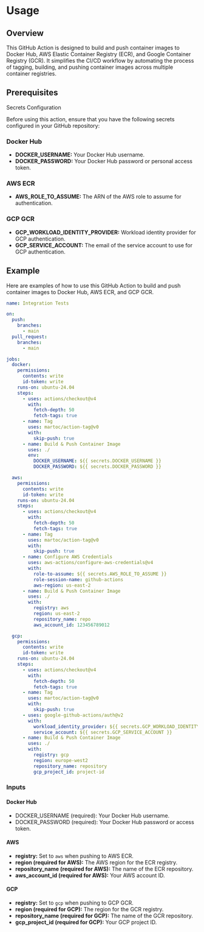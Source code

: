 # Usage

## Overview

This GitHub Action is designed to build and push container images to Docker Hub, 
AWS Elastic Container Registry (ECR), and Google Container Registry (GCR). 
It simplifies the CI/CD workflow by automating the process of tagging, building, 
and pushing container images across multiple container registries.

## Prerequisites

Secrets Configuration

Before using this action, ensure that you have the following secrets configured in your GitHub repository:

### Docker Hub

* **DOCKER_USERNAME:** Your Docker Hub username.
* **DOCKER_PASSWORD:** Your Docker Hub password or personal access token.

### AWS ECR

* **AWS_ROLE_TO_ASSUME:** The ARN of the AWS role to assume for authentication.

### GCP GCR

* **GCP_WORKLOAD_IDENTITY_PROVIDER:** Workload identity provider for GCP authentication.
* **GCP_SERVICE_ACCOUNT:** The email of the service account to use for GCP authentication.

## Example

Here are examples of how to use this GitHub Action to build and push container images to Docker Hub, AWS ECR, and GCP GCR.

```yaml
name: Integration Tests

on:
  push:
    branches:
      - main
  pull_request:
    branches:
      - main

jobs:
  docker:
    permissions:
      contents: write
      id-token: write
    runs-on: ubuntu-24.04
    steps:
      - uses: actions/checkout@v4
        with:
          fetch-depth: 50
          fetch-tags: true
      - name: Tag
        uses: martoc/action-tag@v0
        with:
          skip-push: true
      - name: Build & Push Container Image
        uses: ./
        env:
          DOCKER_USERNAME: ${{ secrets.DOCKER_USERNAME }}
          DOCKER_PASSWORD: ${{ secrets.DOCKER_PASSWORD }}

  aws:
    permissions:
      contents: write
      id-token: write
    runs-on: ubuntu-24.04
    steps:
      - uses: actions/checkout@v4
        with:
          fetch-depth: 50
          fetch-tags: true
      - name: Tag
        uses: martoc/action-tag@v0
        with:
          skip-push: true
      - name: Configure AWS Credentials
        uses: aws-actions/configure-aws-credentials@v4
        with:
          role-to-assume: ${{ secrets.AWS_ROLE_TO_ASSUME }}
          role-session-name: github-actions
          aws-region: us-east-2
      - name: Build & Push Container Image
        uses: ./
        with:
          registry: aws
          region: us-east-2
          repository_name: repo
          aws_account_id: 123456789012

  gcp:
    permissions:
      contents: write
      id-token: write
    runs-on: ubuntu-24.04
    steps:
      - uses: actions/checkout@v4
        with:
          fetch-depth: 50
          fetch-tags: true
      - name: Tag
        uses: martoc/action-tag@v0
        with:
          skip-push: true
      - uses: google-github-actions/auth@v2
        with:
          workload_identity_provider: ${{ secrets.GCP_WORKLOAD_IDENTITY_PROVIDER }}
          service_account: ${{ secrets.GCP_SERVICE_ACCOUNT }}
      - name: Build & Push Container Image
        uses: ./
        with:
          registry: gcp
          region: europe-west2
          repository_name: repository
          gcp_project_id: project-id
```

### Inputs

#### Docker Hub

* DOCKER_USERNAME (required): Your Docker Hub username.
* DOCKER_PASSWORD (required): Your Docker Hub password or access token.

#### AWS

* **registry:** Set to `aws` when pushing to AWS ECR.
* **region (required for AWS):** The AWS region for the ECR registry.
* **repository_name (required for AWS):** The name of the ECR repository.
* **aws_account_id (required for AWS):** Your AWS account ID.

#### GCP

* **registry:** Set to `gcp` when pushing to GCP GCR.
* **region (required for GCP):** The region for the GCR registry.
* **repository_name (required for GCP):** The name of the GCR repository.
* **gcp_project_id (required for GCP):** Your GCP project ID.
